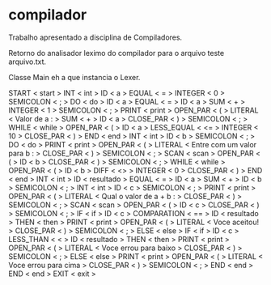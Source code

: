 # compilador
Trabalho apresentado a disciplina de Compiladores. 

Retorno do analisador leximo do compilador para o arquivo teste arquivo.txt.

Classe Main eh a que instancia o Lexer.

START < start >
INT  < int >
ID < a >
EQUAL < = >
INTEGER < 0 >
SEMICOLON < ; >
DO < do >
ID < a >
EQUAL < = >
ID < a >
SUM < + >
INTEGER < 1 >
SEMICOLON < ; >
PRINT < print >
OPEN_PAR < ( >
LITERAL < Valor de a :  >
SUM < + >
ID < a >
CLOSE_PAR < ) >
SEMICOLON < ; >
WHILE  < while >
OPEN_PAR < ( >
ID < a >
LESS_EQUAL < <= >
INTEGER < 10 >
CLOSE_PAR < ) >
END  < end >
INT  < int >
ID < b >
SEMICOLON < ; >
DO < do >
PRINT < print >
OPEN_PAR < ( >
LITERAL < Entre com um valor para b : >
CLOSE_PAR < ) >
SEMICOLON < ; >
SCAN  < scan >
OPEN_PAR < ( >
ID < b >
CLOSE_PAR < ) >
SEMICOLON < ; >
WHILE  < while >
OPEN_PAR < ( >
ID < b >
DIFF < <> >
INTEGER < 0 >
CLOSE_PAR < ) >
END  < end >
INT  < int >
ID < resultado >
EQUAL < = >
ID < a >
SUM < + >
ID < b >
SEMICOLON < ; >
INT  < int >
ID < c >
SEMICOLON < ; >
PRINT < print >
OPEN_PAR < ( >
LITERAL < Qual o valor de a + b : >
CLOSE_PAR < ) >
SEMICOLON < ; >
SCAN  < scan >
OPEN_PAR < ( >
ID < c >
CLOSE_PAR < ) >
SEMICOLON < ; >
IF  < if >
ID < c >
COMPARATION < == >
ID < resultado >
THEN  < then >
PRINT < print >
OPEN_PAR < ( >
LITERAL < Voce aceitou! >
CLOSE_PAR < ) >
SEMICOLON < ; >
ELSE < else >
IF  < if >
ID < c >
LESS_THAN < < >
ID < resultado >
THEN  < then >
PRINT < print >
OPEN_PAR < ( >
LITERAL < Voce errou para baixo >
CLOSE_PAR < ) >
SEMICOLON < ; >
ELSE < else >
PRINT < print >
OPEN_PAR < ( >
LITERAL < Voce errou para cima >
CLOSE_PAR < ) >
SEMICOLON < ; >
END  < end >
END  < end >
EXIT  < exit >
